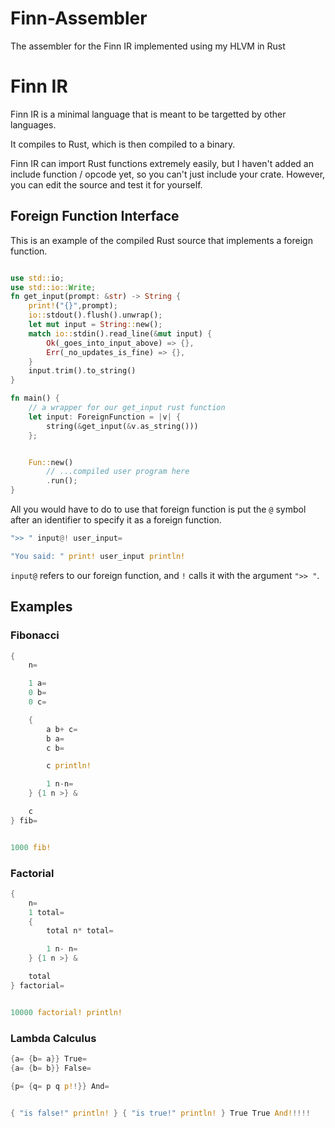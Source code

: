 # Finn-Assembler
The assembler for the Finn IR implemented using my HLVM in Rust

# Finn IR

Finn IR is a minimal language that is meant to be targetted by other languages.

It compiles to Rust, which is then compiled to a binary.

Finn IR can import Rust functions extremely easily, but I haven't added an include function / opcode yet, so you can't just include your crate. However, you can edit the source and test it for yourself.


## Foreign Function Interface

This is an example of the compiled Rust source that implements a foreign function.

```rust

use std::io;
use std::io::Write;
fn get_input(prompt: &str) -> String {
    print!("{}",prompt);
    io::stdout().flush().unwrap();
    let mut input = String::new();
    match io::stdin().read_line(&mut input) {
        Ok(_goes_into_input_above) => {},
        Err(_no_updates_is_fine) => {},
    }
    input.trim().to_string()
}

fn main() {
    // a wrapper for our get_input rust function
    let input: ForeignFunction = |v| {
        string(&get_input(&v.as_string()))
    };


    Fun::new()
        // ...compiled user program here
        .run();
}
```


All you would have to do to use that foreign function is put the `@` symbol after an identifier to specify it as a foreign function.

```rust
">> " input@! user_input=

"You said: " print! user_input println!
```

`input@` refers to our foreign function, and `!` calls it with the argument `">> "`.


## Examples

### Fibonacci
```rust
{
    n=

    1 a=
    0 b=
    0 c=

    {
        a b+ c=
        b a=
        c b=

        c println!

        1 n-n=
    } {1 n >} &

    c
} fib=


1000 fib!
```

### Factorial
```rust
{ 
    n=
    1 total=
    {
        total n* total=

        1 n- n=
    } {1 n >} &

    total
} factorial=


10000 factorial! println!
```

### Lambda Calculus
```rust
{a= {b= a}} True= 
{a= {b= b}} False= 

{p= {q= p q p!!}} And=


{ "is false!" println! } { "is true!" println! } True True And!!!!!
```